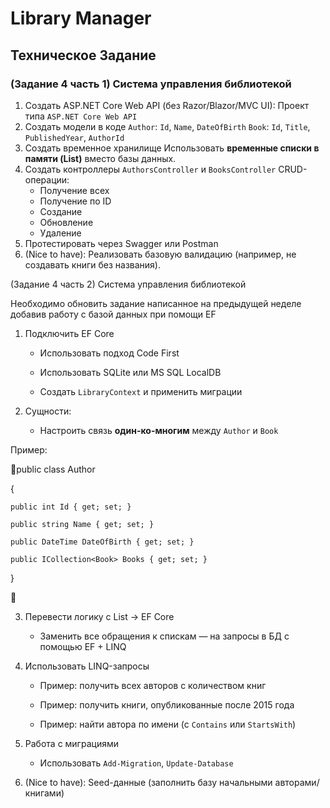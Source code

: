 # Library Manager
## Техническое Задание

### (Задание 4 часть 1) Система управления библиотекой

1. Создать ASP.NET Core Web API (без Razor/Blazor/MVC UI):
Проект типа `ASP.NET Core Web API` 
2. Создать модели в коде
    `Author`: `Id`, `Name`, `DateOfBirth`
    `Book`: `Id`, `Title`, `PublishedYear`, `AuthorId`
3. Создать временное хранилище
    Использовать **временные списки в памяти (List<T>)** вместо базы данных.
4. Создать контроллеры
    `AuthorsController` и `BooksController`
    CRUD-операции:
     - Получение всех
     - Получение по ID
     - Создание
     - Обновление
     - Удаление
5. Протестировать через Swagger или Postman
6. (Nice to have): Реализовать базовую валидацию (например, не создавать книги без названия).


(Задание 4 часть 2) Система управления библиотекой

Необходимо обновить задание написанное на предыдущей неделе добавив работу с базой данных при помощи EF


1. Подключить EF Core

    - Использовать подход Code First

    - Использовать SQLite или MS SQL LocalDB

    - Создать `LibraryContext` и применить миграции


2. Сущности:

    - Настроить связь **один-ко-многим** между `Author` и `Book`

Пример:

public class Author

{

    public int Id { get; set; }

    public string Name { get; set; }

    public DateTime DateOfBirth { get; set; }

    public ICollection<Book> Books { get; set; }

}



3. Перевести логику с List<T> → EF Core

    - Заменить все обращения к спискам — на запросы в БД с помощью EF + LINQ


4. Использовать LINQ-запросы

    - Пример: получить всех авторов с количеством книг

    - Пример: получить книги, опубликованные после 2015 года

    - Пример: найти автора по имени (с `Contains` или `StartsWith`)


5. Работа с миграциями

    - Использовать `Add-Migration`, `Update-Database`


6. (Nice to have): Seed-данные (заполнить базу начальными авторами/книгами)